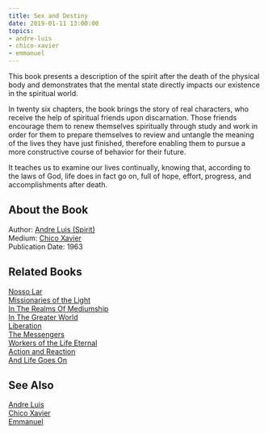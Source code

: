 ```yaml
---
title: Sex and Destiny
date: 2019-01-11 13:00:00
topics: 
- andre-luis
- chico-xavier
- emmanuel
---
```


This book presents a description of the spirit after the death of the physical
body and demonstrates that the mental state directly impacts our existence in
the spiritual world.

In twenty six chapters, the book brings the story of real characters, who
receive the help of spiritual friends upon discarnation. Those friends encourage
them to renew themselves spiritually through study and work in order for them to
prepare themselves to review and untangle the meaning of the lives they have
just finished, therefore enabling them to pursue a more constructive course of
behavior for their future.

It teaches us to examine our lives continually, knowing that, according to the
laws of God, life does in fact go on, full of hope, effort, progress, and
accomplishments after death.

## About the Book 
Author: [Andre Luis (Spirit)](/bio/andre-luis)  
Medium: [Chico Xavier](/bio/chico-xavier)  
Publication Date: 1963

## Related Books
[Nosso Lar](nosso-lar)  
[Missionaries of the Light](missionaries-of-the-light)  
[In The Realms Of Mediumship](in-the-realms-of-mediumship)  
[In The Greater World](in-the-greater-world)  
[Liberation](liberation)  
[The Messengers](the-messengers)  
[Workers of the Life Eternal](workers-of-the-life-eternal)  
[Action and Reaction](action-and-reaction)  
[And Life Goes On](and-life-goes-on)  

## See Also
[Andre Luis](/bio/andre-luis)  
[Chico Xavier](/bio/chico-xavier)  
[Emmanuel](/bio/emmanuel)  
